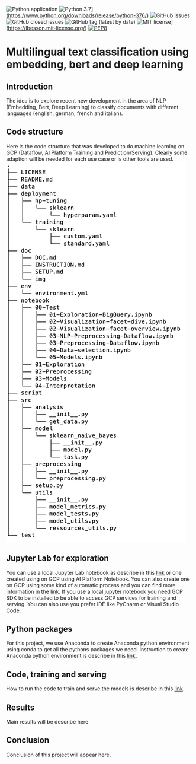 ![Python application](https://github.com/tarrade/proj_multilingual_text_classification/workflows/Python%20application/badge.svg)
![Python 3.7](https://img.shields.io/badge/python-3.7-blue.svg)](https://www.python.org/downloads/release/python-376/)
![GitHub issues](https://img.shields.io/github/issues-raw/tarrade/proj_multilingual_text_classification)
![GitHub closed issues](https://img.shields.io/github/issues-closed-raw/tarrade/proj_multilingual_text_classification)
![GitHub tag (latest by date)](https://img.shields.io/github/v/tag/tarrade/proj_multilingual_text_classification)
![MIT license](https://img.shields.io/badge/License-MIT-blue.svg)](https://lbesson.mit-license.org/)
[![PEP8](https://img.shields.io/badge/code%20style-pep8-green.svg)](https://www.python.org/dev/peps/pep-0008/)

# Multilingual text classification using embedding, bert and deep learning

## Introduction
The idea is to explore recent new development in the area of NLP (Embedding, Bert, Deep Learning)
to classify documents with different languages (english, german, french and italian).

## Code structure
Here is the code structure that was developed to do machine learning on GCP (Dataflow, AI Platform Training and Prediction/Serving).
Clearly some adaption will be needed for each use case or is other tools are used.
![alt text](./doc/img/tree.png)

## Jupyter Lab for exploration
You can use a local Jupyter Lab notebook as describe in this [link](doc/local_jupyter_lab_installation.md) or one created using on GCP using AI Platform Notebook.
You can also create one on GCP using some kind of automatic process and you can find more information in the [link](doc/creation_ai_platform_notebook.md).
If you use a local jupyter notebook you need GCP SDK to be installed to be able to access GCP services for training and serving.
You can also use you prefer IDE like PyCharm or Visual Studio Code.

## Python packages
For this project, we use Anaconda to create Anaconda python environment using conda to get all the pythons packages we need.
Instruction to create Anaconda python environment is describe in this 
[link](doc/conda_env.md).

## Code, training and serving
How to run the code to train and serve the models is describe in this 
[link](doc/instruction_run_code.md).

## Results
Main results will be describe here

## Conclusion
Conclusion of this project will appear here.
